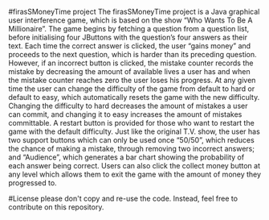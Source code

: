 #firasSMoneyTime project
The firasSMoneyTime project is a Java graphical user interference game, which is based on the show “Who Wants To Be A Millionaire”. The game begins by fetching a question from a question list, before initialising four JButtons with the question’s four answers as their text. Each time the correct answer is clicked, the user “gains money” and proceeds to the next question, which is harder than its preceding question. However, if an incorrect button is clicked, the mistake counter records the mistake by decreasing the amount of available lives a user has and when the mistake counter reaches zero the user loses his progress. At any given time the user can change the difficulty of the game from default to hard or default to easy, which automatically resets the game with the new difficulty. Changing the difficulty to hard decreases the amount of mistakes a user can commit, and changing it to easy increases the amount of mistakes committable. A restart button is provided for those who want to restart the game with the default difficulty. Just like the original T.V. show, the user has two support buttons which can only be used once “50/50”, which reduces the chance of making a mistake, through removing two incorrect answers; and “Audience”, which generates a bar chart showing the probability of each answer being correct. Users can also click the collect money button at any level which allows them to exit the game with the amount of money they progressed to. 


#License
please don't copy and re-use the code. Instead, feel free to contribute on this repository.
